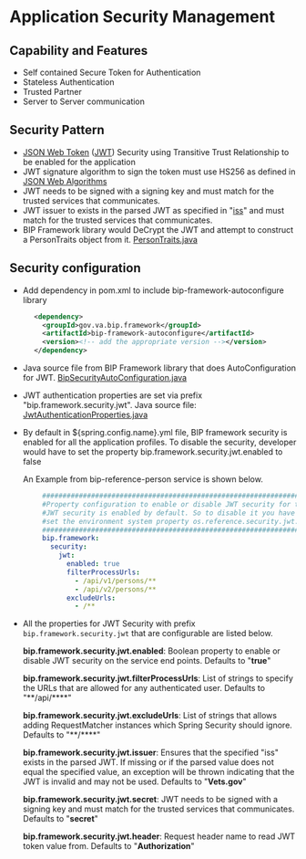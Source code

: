 # Application Security Management

## Capability and Features
- Self contained Secure Token for Authentication
- Stateless Authentication
- Trusted Partner
- Server to Server communication

## Security Pattern
- [JSON Web Token](https://tools.ietf.org/html/rfc7519) ([JWT](https://jwt.io/)) Security using Transitive Trust Relationship to be enabled for the application
- JWT signature algorithm to sign the token must use HS256 as defined in [JSON Web Algorithms](https://tools.ietf.org/html/draft-ietf-jose-json-web-algorithms-31#section-3.1)
- JWT needs to be signed with a signing key and must match for the trusted services that communicates.
- JWT issuer to exists in the parsed JWT as specified in "[iss](https://tools.ietf.org/html/rfc7519#section-4.1.1)" and must match for the trusted services that communicates.
- BIP Framework library would DeCrypt the JWT and attempt to construct a PersonTraits object from it. [PersonTraits.java](https://github.com/department-of-veterans-affairs/bip-framework/blob/master/bip-framework-libraries/src/main/java/gov/va/bip/framework/security/PersonTraits.java)

## Security configuration
- Add dependency in pom.xml to include bip-framework-autoconfigure library

```xml
      <dependency>
        <groupId>gov.va.bip.framework</groupId>
        <artifactId>bip-framework-autoconfigure</artifactId>
        <version><!-- add the appropriate version --></version>
      </dependency>
```

 - Java source file from BIP Framework library that does AutoConfiguration for JWT. [BipSecurityAutoConfiguration.java](https://github.com/department-of-veterans-affairs/bip-framework/blob/master/bip-framework-autoconfigure/src/main/java/gov/va/bip/framework/security/autoconfigure/BipSecurityAutoConfiguration.java)
 
 - JWT authentication properties are set via prefix "bip.framework.security.jwt". Java source file: [JwtAuthenticationProperties.java](https://github.com/department-of-veterans-affairs/bip-framework/blob/master/bip-framework-libraries/src/main/java/gov/va/bip/framework/security/jwt/JwtAuthenticationProperties.java)
 
 - By default in ${spring.config.name}.yml file, BIP framework security is enabled for all the application profiles. To disable the security, developer would have to set the property bip.framework.security.jwt.enabled to false

    An Example from bip-reference-person service is shown below.
```yaml
		###############################################################################
		#Property configuration to enable or disable JWT security for the service calls 
		#JWT security is enabled by default. So to disable it you have to
		#set the environment system property os.reference.security.jwt.enabled=false
		###############################################################################
		bip.framework:
		  security:
		    jwt:
		      enabled: true
		      filterProcessUrls: 
		        - /api/v1/persons/**
		        - /api/v2/persons/**
		      excludeUrls:
		        - /**
```

-  All the properties for JWT Security with prefix `bip.framework.security.jwt` that are configurable are listed below.

     **bip.framework.security.jwt.enabled**: Boolean property to enable or disable JWT security on the service end points. Defaults to "**true**"

     **bip.framework.security.jwt.filterProcessUrls**: List of strings to specify the URLs that are allowed for any authenticated user. Defaults to "**/api/****"

     **bip.framework.security.jwt.excludeUrls**: List of strings that allows adding RequestMatcher instances which Spring Security should ignore. Defaults to "**/****"

     **bip.framework.security.jwt.issuer**: Ensures that the specified "iss" exists in the parsed JWT. If missing or if the parsed value does not equal the specified value, an exception will be thrown indicating that the JWT is 								 invalid and may not be used. Defaults to "**Vets.gov**"

     **bip.framework.security.jwt.secret**: JWT needs to be signed with a signing key and must match for the trusted services that communicates. Defaults to "**secret**"

     **bip.framework.security.jwt.header**: Request header name to read JWT token value from. Defaults to "**Authorization**"
	

